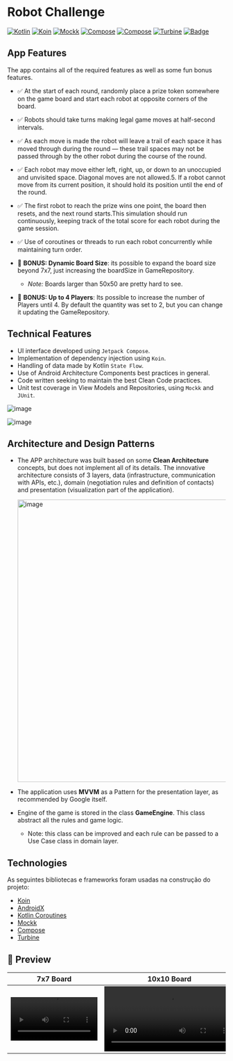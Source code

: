 # Robot Challenge

[![Kotlin](https://img.shields.io/static/v1?label=kotlin&message=powered&color=green)]()
[![Koin](https://img.shields.io/static/v1?label=koin&message=3.1.5&color=F68212)]()
[![Mockk](https://img.shields.io/static/v1?label=mockk&message=1.10.0&color=9F55FF)]()
[![Compose](https://img.shields.io/static/v1?label=compose&message=1.7.2&color=00AFF0)]()
[![Compose](https://img.shields.io/static/v1?label=compose&message=1.7.2&color=00AFF0)]()
[![Turbine](https://img.shields.io/static/v1?label=turbine&message=0.7.0&color=9F55FF)]()
[![Badge](https://img.shields.io/badge/code%20style-%E2%9D%A4-FF4081.svg)]()

## App Features

The app contains all of the required features as well as some fun bonus features. 
- ✅ At the start of each round, randomly place a prize token somewhere on the game board and start each robot at opposite corners of the board.
- ✅ Robots should take turns making legal game moves at half-second intervals.
- ✅ As each move is made the robot will leave a trail of each space it has moved through during the round — these trail spaces may not be passed through by the other robot during the course of the round.
- ✅ Each robot may move either left, right, up, or down to an unoccupied and unvisited space. Diagonal moves are not allowed.5. If a robot cannot move from its current position, it should hold its position until the end of the round.
- ✅ The first robot to reach the prize wins one point, the board then resets, and the next round starts.This simulation should run continuously, keeping track of the total score for each robot during the game session.
- ✅ Use of coroutines or threads to run each robot concurrently while maintaining turn order.
- 🍒 **BONUS: Dynamic Board Size**: its possible to expand the board size beyond 7x7, just increasing the boardSize in GameRepository.

   - *Note:* Boards larger than 50x50 are pretty hard to see.
- 🍒 **BONUS: Up to 4 Players**: Its possible to increase the number of Players until 4. By default the quantity was set to 2, but you can change it updating the GameRepository.
   

## Technical Features
- UI interface developed using `Jetpack Compose`.
- Implementation of dependency injection using `Koin`.
- Handling of data made by Kotlin `State Flow`.
- Use of Android Architecture Components best practices in general.
- Code written seeking to maintain the best Clean Code practices.
- Unit test coverage in View Models and Repositories, using `Mockk` and `JUnit`.

![image](https://github.com/ArthurLDS/robot-challenge/assets/18702590/f5f2e59b-6b2d-4719-95b2-61e76540e218)

![image](https://github.com/ArthurLDS/robot-challenge/assets/18702590/506f9526-d233-47f9-884c-e152c774aec6)

## Architecture and Design Patterns
- The APP architecture was built based on some **Clean Architecture** concepts, but does not implement all of its details. The innovative architecture consists of 3 layers, data (infrastructure, communication with APIs, etc.), domain (negotiation rules and definition of contacts) and presentation (visualization part of the application).

  <img width="650" alt="image" src="https://github.com/ArthurLDS/robot-challenge/assets/18702590/f36f51c1-cfec-4808-a80e-fa6f5291646c">

- The application uses **MVVM** as a Pattern for the presentation layer, as recommended by Google itself.
- Engine of the game is stored in the class **GameEngine**. This class abstract all the rules and game logic.
   - Note: this class can be improved and each rule can be passed to a Use Case class in domain layer.

## Technologies

As seguintes bibliotecas e frameworks foram usadas na construção do projeto:
- [Koin](https://github.com/InsertKoinIO/koin)
- [AndroidX](https://developer.android.com/jetpack/androidx?authuser=1)
- [Kotlin Coroutines](https://developer.android.com/courses/pathways/android-coroutines)
- [Mockk](https://github.com/mockk/mockk)
- [Compose](https://developer.android.com/jetpack/compose?gclid=CjwKCAjw4P6oBhBsEiwAKYVkq2J_xTtgCYPrO6D86heXXvsjgu_6rJF-l0guhHn0cPxSQA22LVzDpBoC50wQAvD_BwE&gclsrc=aw.ds&hl=pt-br)
- [Turbine](https://github.com/cashapp/turbine)

## 📱 Preview

| 7x7 Board | 10x10 Board | 4 Players |
| :---:   | :---: | :---: |
| <video width=200 src="https://github.com/ArthurLDS/robot-challenge/assets/18702590/ff00aab3-1eae-476f-bfce-7584a0add503"/> | <video src="https://github.com/ArthurLDS/robot-challenge/assets/18702590/df4d5cd0-c216-44c3-b2a1-aa6a6d5b60ab"/> | <video src="https://github.com/ArthurLDS/robot-challenge/assets/18702590/de248333-f80f-4363-bc0c-908ab8f60d11"/>







